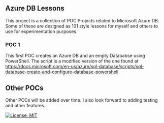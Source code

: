 ## Azure DB Lessons

This project is a collection of POC Projects related to Microsoft Azure DB.  Some of these are designed as 101 style lessons for myself and others to use for experimentation purposes.

### POC 1

This first POC creates an Azure DB and an empty Datababse using PowerShell.  The script is a modified version of the one found at
https://docs.microsoft.com/en-us/azure/sql-database/scripts/sql-database-create-and-configure-database-powershell

## Other POCs
Other POCs will be added over time.  I also look forward to adding testing and other features.

[![License: MIT](https://img.shields.io/badge/License-MIT-yellow.svg)](https://opensource.org/licenses/MIT)
